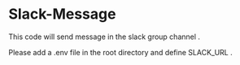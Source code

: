 # Slack-Message
This code will send message in the slack group channel .

Please add a .env file in the root directory and define SLACK_URL .
